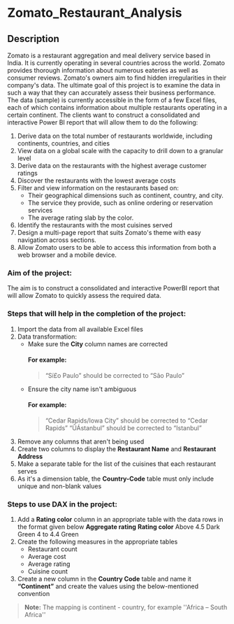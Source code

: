 # Zomato_Restaurant_Analysis
## Description
Zomato is a restaurant aggregation and meal delivery service based in India. It is currently operating in several countries across the world. Zomato provides thorough information about numerous eateries as well as consumer reviews. Zomato's owners aim to find hidden irregularities in their company's data. The ultimate goal of this project is to examine the data in such a way that they can accurately assess their business performance.
The data (sample) is currently accessible in the form of a few Excel files, each of which contains information about multiple restaurants operating in a certain continent. The clients want to construct a consolidated and interactive Power BI report that will allow them to do the following:
1. Derive data on the total number of restaurants worldwide, including continents, countries, and cities
2. View data on a global scale with the capacity to drill down to a granular level
3. Derive data on the restaurants with the highest average customer ratings
4. Discover the restaurants with the lowest average costs
5. Filter and view information on the restaurants based on:
   - Their geographical dimensions such as continent, country, and city.
   - The service they provide, such as online ordering or reservation services
   - The average rating slab by the color.
6. Identify the restaurants with the most cuisines served
7. Design a multi-page report that suits Zomato's theme with easy navigation across sections.
8. Allow Zomato users to be able to access this information from both a web browser and a mobile device.
### Aim of the project:
The aim is to construct a consolidated and interactive PowerBI report that will allow Zomato to quickly assess the required data.
### Steps that will help in the completion of the project:
1. Import the data from all available Excel files
2. Data transformation: 
   - Make sure the **City** column names are corrected 
     #### For example: 
     > “Sí£o Paulo” should be corrected to “São Paulo”
   - Ensure the city name isn't ambiguous
     #### For example: 
     > “Cedar Rapids/Iowa City” should be corrected to “Cedar Rapids”
     > “ÛÁstanbul” should be corrected to “Istanbul”
3. Remove any columns that aren't being used 
4. Create two columns to display the **Restaurant Name** and **Restaurant Address**
5. Make a separate table for the list of the cuisines that each restaurant serves
6. As it's a dimension table, the **Country-Code** table must only include unique and non-blank values
### Steps to use DAX in the project:
1. Add a **Rating color** column in an appropriate table with the data rows in the format given below
**Aggregate rating**    **Rating color**
  Above 4.5               Dark Green
  4 to 4.4                Green
2. Create the following measures in the appropriate tables 
   - Restaurant count
   - Average cost
   - Average rating 
   - Cuisine count
3. Create a new column in the **Country Code** table and name it **“Continent”** and create the values using the below-mentioned convention
>**Note:** The mapping is continent - country, for example ''Africa – South Africa'' 
